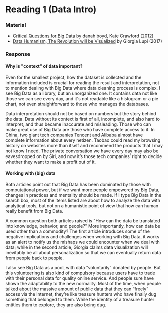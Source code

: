 # Reading 1 (Data Intro)

### Material
- [Critical Questions for Big Data](https://drive.google.com/file/d/1UHIPYi6UyY1hSlXQwcxkZ5EQdipexVIx/view?usp=sharing) by danah boyd, Kate Crawford (2012)
- [Data Humanism, The Revolution will be Visualized](http://giorgialupi.com/data-humanism-my-manifesto-for-a-new-data-wold/) by Giorgia Lupi (2017)

### Response

#### Why is **"context"** of data important?
Even for the smallest project, how the dataset is collected and the information included is crucial for reading the result and interpretation, not to mention dealing with Big Data where data cleaning process is complex. I see Big Data as a library, but an unorganized one. It contains data not like those we can see every day, and it's not readable like a histogram or a pie chart, not even straightforward to those who manages the databases.

Data interpretation should not be based on numbers but the story behind the data. Data without its context is first of all, incomplete, and also hard to interpret, and thus became inaccurate and misleading. Those who can make great use of Big Data are those who have complete access to it. In China, two giant tech companies Tencent and Alibaba almost have complete information about every netizen. Taobao could read my browsing history on websites more than itself and recommend the products that I may not know I need. The private conversation we have every day may also be eavesdropped on by Siri, and now it’s those tech companies’ right to decide whether they want to make a profit out of it.

#### Working with (big) data
Both articles point out that Big Data has been dominated by those with computational power, but if we want more people empowered by Big Data, changes in practices and mentality should be made. If I type Big Data in the search box, most of the items listed are about how to analyze the data with analytical tools, but not on a humanistic point of view that how can human really benefit from Big Data.

A common question both articles raised is "How can the data be translated into knowledge, behavior, and people?" More importantly, how can data be used other than a commodity? The first article introduces some of the negative implications and challenges when working with Big Data, it works as an alert to notify us the mishaps we could encounter when we deal with data; while in the second article, Giorgia claims data visualization will inevitably be all about personalization so that we can eventually return data from people back to people.

I also see Big Data as a pool, with data “voluntarily” donated by people. But this volunteering is also kind of compulsory because users have to trade with their personal data for quality online service. And people sure have shown the adaptability to the new normality. Most of the time, when people talked about the massive amount of public data that they can “freely” access via the Internet, they’re like treasure hunters who have finally dug something that belonged to them. While the identity of a treasure hunter entitles them to explore, they are also being dug.
